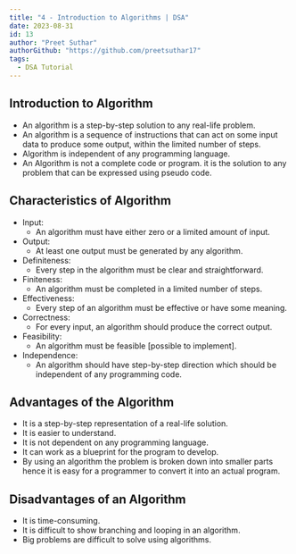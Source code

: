 ```yaml
---
title: "4 - Introduction to Algorithms | DSA"
date: 2023-08-31
id: 13
author: "Preet Suthar"
authorGithub: "https://github.com/preetsuthar17"
tags:
  - DSA Tutorial
---
```


## Introduction to Algorithm

- An algorithm is a step-by-step solution to any real-life problem.
- An algorithm is a sequence of instructions that can act on some input data to produce some output, within the limited number of steps.
- Algorithm is independent of any programming language.
- An Algorithm is not a complete code or program. it is the solution to any problem that can be expressed using pseudo code.

## Characteristics of Algorithm

- Input:
  - An algorithm must have either zero or a limited amount of input.
- Output:
  - At least one output must be generated by any algorithm.
- Definiteness:
  - Every step in the algorithm must be clear and straightforward.
- Finiteness:
  - An algorithm must be completed in a limited number of steps.
- Effectiveness:
  - Every step of an algorithm must be effective or have some meaning.
- Correctness:
  - For every input, an algorithm should produce the correct output.
- Feasibility:
  - An algorithm must be feasible [possible to implement].
- Independence:
  - An algorithm should have step-by-step direction which should be independent of any programming code.

## Advantages of the Algorithm

- It is a step-by-step representation of a real-life solution.
- It is easier to understand.
- It is not dependent on any programming language.
- It can work as a blueprint for the program to develop.
- By using an algorithm the problem is broken down into smaller parts hence it is easy for a programmer to convert it into an actual program.

## Disadvantages of an Algorithm

- It is time-consuming.
- It is difficult to show branching and looping in an algorithm.
- Big problems are difficult to solve using algorithms.
